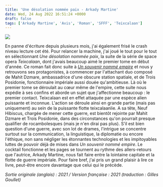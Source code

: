 ```yaml
---
title: 'Une désolation nommée paix - Arkady Martine'
date: Wed, 24 Aug 2022 16:51:24 +0000
draft: false
tags: ['Arkady Martine', 'Avis', 'Roman', 'SFFF', 'Teixcalaan']
---
```


![](https://carnetslunaires.wordpress.com/wp-content/uploads/2022/08/desolationpaix.jpg?w=650)

En panne d'écriture depuis plusieurs mois, j'ai également frisé le crash niveau lecture cet été. Pour relancer la machine, j'ai joué le tout pour le tout en sélectionnant _Une désolation nommée paix_, la suite de la série de space opera _Teixcalaan_, dont j'avais beaucoup aimé le premier tome en début d'année. Ce roman fait donc suite à _[Un souvenir nommé empire](https://carnetslunaires.wordpress.com/2022/02/17/un-souvenir-nomme-empire-arkady-martine/)_ et nous y retrouvons ses protagonistes, à commencer par l'attachant duo composé de Mahit Dzmare, ambassadrice d'une obscure station spatiale, et de Trois Posidonie, fonctionnaire impériale aussi douée qu'ambitieuse. Là où le premier tome se déroulait au cœur même de l'empire, cette suite nous expédie à ses confins et aborde un sujet que j'affectionne beaucoup : le premier contact. Teixcalaan est en effet attaquée par une espèce alien puissante et inconnue. L'action se déroule ainsi en grande partie (mais pas uniquement) au sein de la puissante flotte teixcalaanlie. A sa tête, Neuf Hibiscus, chargée de mener cette guerre, est bientôt rejointe par Mahit Dzmare et Trois Posidonie, dans des circonstances qu'on pourrait presque qualifier de rocambolesques (mais je n'en dirai pas plus). S'il est bien question d'une guerre, avec son lot de drames, l'intrigue se concentre surtout sur la communication, la linguistique, la diplomatie ou encore l'éthique, non sans négliger les étonnantes technologies et les impitoyables luttes de pouvoir déjà de mises dans _Un souvenir nommé empire_. Le cocktail fonctionne et les pages se tournent au rythme des allers-retours que l'autrice, Arkady Martine, nous fait faire entre la lointaine capitale et la flotte de guerre impériale. Pour faire bref, j'ai pris un grand plaisir à lire ce livre, peut-être encore davantage que celui qui le précède.

_Sortie originale (anglais) : 2021 / Version française : 2021 (traduction : Gilles Goullet)_